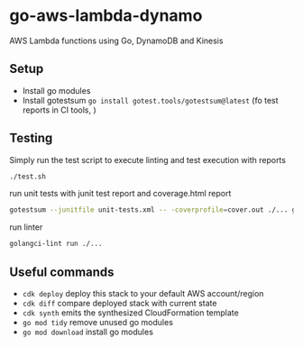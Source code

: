 # go-aws-lambda-dynamo

AWS Lambda functions using Go, DynamoDB and Kinesis

## Setup
* Install go modules
* Install gotestsum `go install gotest.tools/gotestsum@latest` (fo test reports in CI tools, )

## Testing

Simply run the test script to execute linting and test execution with reports
```bash
./test.sh
```

run unit tests with junit test report and coverage.html report

```bash
gotestsum --junitfile unit-tests.xml -- -coverprofile=cover.out ./... go tool cover -html=cover.out -o coverage.html
```

run linter
````bash
golangci-lint run ./...
````

## Useful commands

* `cdk deploy`      deploy this stack to your default AWS account/region
* `cdk diff`        compare deployed stack with current state
* `cdk synth`       emits the synthesized CloudFormation template
* `go mod tidy`     remove unused go modules
* `go mod download` install go modules
